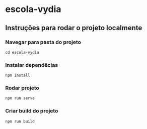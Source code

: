 # escola-vydia

## Instruções para rodar o projeto localmente

### Navegar para pasta do projeto
```
cd escola-vydia
```
### Instalar dependêcias
```
npm install
```
### Rodar projeto
```
npm run serve
```
### Criar build do projeto
```
npm run build
```